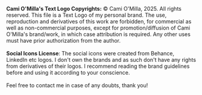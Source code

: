<strong>Cami O'Milla's Text Logo Copyrights:</strong> © Cami O'Milla, 2025. All rights reserved. This file is a Text Logo of my personal brand. The use, reproduction and derivatives of this work are forbidden, for commercial as well as non-commercial purposes, except for promotion/diffusion of Cami O'Milla's brand/work, in which case attribution is required. Any other uses must have prior authorization from the author.
<br><br>
<strong>Social Icons License</strong>: The social icons were created from Behance, LinkedIn etc logos. I don't own the brands and as such don't have any rights from derivatives of their logos. I recommend reading the brand guidelines before and using it according to your conscience.
<br><br>
Feel free to contact me in case of any doubts, thank you!
